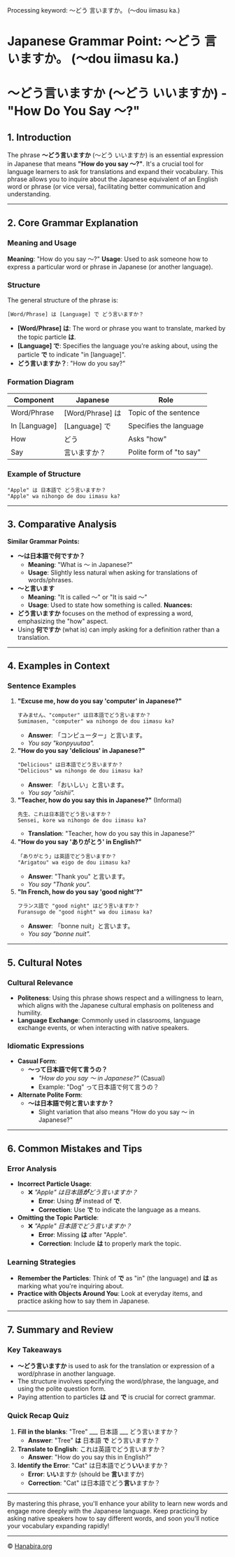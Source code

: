 Processing keyword: ～どう 言いますか。 (〜dou iimasu ka.)
# Japanese Grammar Point: ～どう 言いますか。 (〜dou iimasu ka.)
# ～どう言いますか (〜どう いいますか) - "How Do You Say ～?"
## 1. Introduction
The phrase **～どう言いますか** (〜どう いいますか) is an essential expression in Japanese that means **"How do you say ～?"**. It's a crucial tool for language learners to ask for translations and expand their vocabulary. This phrase allows you to inquire about the Japanese equivalent of an English word or phrase (or vice versa), facilitating better communication and understanding.

---
## 2. Core Grammar Explanation
### Meaning and Usage
**Meaning**: "How do you say ～?"
**Usage**: Used to ask someone how to express a particular word or phrase in Japanese (or another language).
### Structure
The general structure of the phrase is:
```
[Word/Phrase] は [Language] で どう言いますか？
```
- **[Word/Phrase] は**: The word or phrase you want to translate, marked by the topic particle **は**.
- **[Language] で**: Specifies the language you're asking about, using the particle **で** to indicate "in [language]".
- **どう言いますか？**: "How do you say?"
### Formation Diagram
| Component            | Japanese                      | Role                      |
|----------------------|-------------------------------|---------------------------|
| Word/Phrase          | [Word/Phrase] は               | Topic of the sentence     |
| In [Language]        | [Language] で                 | Specifies the language    |
| How                  | どう                           | Asks "how"                |
| Say                  | 言いますか？                   | Polite form of "to say"   |
### Example of Structure
```plaintext
"Apple" は 日本語で どう言いますか？
"Apple" wa nihongo de dou iimasu ka?
```
---
## 3. Comparative Analysis
**Similar Grammar Points:**
- **～は日本語で何ですか？**  
  - **Meaning**: "What is ～ in Japanese?"
  - **Usage**: Slightly less natural when asking for translations of words/phrases.
- **～と言います**  
  - **Meaning**: "It is called ～" or "It is said ～"
  - **Usage**: Used to state how something is called.
**Nuances:**
- **どう言いますか** focuses on the method of expressing a word, emphasizing the "how" aspect.
- Using **何ですか** (what is) can imply asking for a definition rather than a translation.
---
## 4. Examples in Context
### Sentence Examples
1. **"Excuse me, how do you say 'computer' in Japanese?"**
   ```plaintext
   すみません、"computer" は日本語でどう言いますか？
   Sumimasen, "computer" wa nihongo de dou iimasu ka?
   ```
   - **Answer**: 「コンピューター」と言います。
   - *You say "konpyuutaa".*
2. **"How do you say 'delicious' in Japanese?"**
   ```plaintext
   "Delicious" は日本語でどう言いますか？
   "Delicious" wa nihongo de dou iimasu ka?
   ```
   - **Answer**: 「おいしい」と言います。
   - *You say "oishii".*
3. **"Teacher, how do you say this in Japanese?"** (Informal)
   ```plaintext
   先生、これは日本語でどう言いますか？
   Sensei, kore wa nihongo de dou iimasu ka?
   ```
   - **Translation**: "Teacher, how do you say this in Japanese?"
4. **"How do you say 'ありがとう' in English?"**
   ```plaintext
   「ありがとう」は英語でどう言いますか？
   "Arigatou" wa eigo de dou iimasu ka?
   ```
   - **Answer**: "Thank you" と言います。
   - *You say "Thank you".*
5. **"In French, how do you say 'good night'?"**
   ```plaintext
   フランス語で "good night" はどう言いますか？
   Furansugo de "good night" wa dou iimasu ka?
   ```
   - **Answer**: 「bonne nuit」と言います。
   - *You say "bonne nuit".*
---
## 5. Cultural Notes
### Cultural Relevance
- **Politeness**: Using this phrase shows respect and a willingness to learn, which aligns with the Japanese cultural emphasis on politeness and humility.
- **Language Exchange**: Commonly used in classrooms, language exchange events, or when interacting with native speakers.
### Idiomatic Expressions
- **Casual Form**:
  - **～って日本語で何て言うの？**
    - *"How do you say ～ in Japanese?"* (Casual)
    - Example: "Dog" って日本語で何て言うの？
- **Alternate Polite Form**:
  - **～は日本語で何と言いますか？**
    - Slight variation that also means "How do you say ～ in Japanese?"
---
## 6. Common Mistakes and Tips
### Error Analysis
- **Incorrect Particle Usage**:
  - ❌ *"Apple" は日本語**が**どう言いますか？*
    - **Error**: Using **が** instead of **で**.
    - **Correction**: Use **で** to indicate the language as a means.
- **Omitting the Topic Particle**:
  - ❌ *"Apple" 日本語でどう言いますか？*
    - **Error**: Missing **は** after "Apple".
    - **Correction**: Include **は** to properly mark the topic.
### Learning Strategies
- **Remember the Particles**: Think of **で** as "in" (the language) and **は** as marking what you're inquiring about.
- **Practice with Objects Around You**: Look at everyday items, and practice asking how to say them in Japanese.
---
## 7. Summary and Review
### Key Takeaways
- **～どう言いますか** is used to ask for the translation or expression of a word/phrase in another language.
- The structure involves specifying the word/phrase, the language, and using the polite question form.
- Paying attention to particles **は** and **で** is crucial for correct grammar.
### Quick Recap Quiz
1. **Fill in the blanks**: "Tree" ___ 日本語 ___ どう言いますか？
   - **Answer**: "Tree" **は** 日本語 **で** どう言いますか？
2. **Translate to English**: これは英語でどう言いますか？
   - **Answer**: "How do you say this in English?"
3. **Identify the Error**: "Cat" は日本語でどう**いい**ますか？
   - **Error**: **いい**ますか (should be **言い**ますか)
   - **Correction**: "Cat" は日本語でどう**言い**ますか？
---
By mastering this phrase, you'll enhance your ability to learn new words and engage more deeply with the Japanese language. Keep practicing by asking native speakers how to say different words, and soon you'll notice your vocabulary expanding rapidly!


---

© [Hanabira.org](https://hanabira.org)
